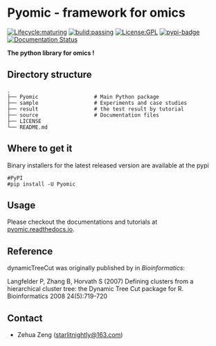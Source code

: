# Pyomic - framework for omics

[![Lifecycle:maturing](https://img.shields.io/badge/lifecycle-maturing-blue.svg)](https://www.tidyverse.org/lifecycle/#maturing) [![bulid:passing](https://img.shields.io/appveyor/build/gruntjs/grunt)](https://img.shields.io/appveyor/build/gruntjs/grunt) [![License:GPL](https://img.shields.io/badge/license-GNU-blue)](https://img.shields.io/apm/l/vim-mode) [![pypi-badge](https://img.shields.io/pypi/v/Pyomic)](https://pypi.org/project/Pyomic) [![Documentation Status](https://readthedocs.org/projects/pyomic/badge/?version=latest)](https://pyomic.readthedocs.io/en/latest/?badge=latest) 

**The python library for omics !**

## Directory structure

````
.
├── Pyomic                  # Main Python package
├── sample                  # Experiments and case studies
├── result                  # the test result by tutorial
├── source                  # Documentation files
├── LICENSE
└── README.md
````

## Where to get it

Binary installers for the latest released version are available at the pypi

    #PyPI
    #pip install -U Pyomic

## Usage

Please checkout the documentations and tutorials at [pyomic.readthedocs.io](https://pyomic.readthedocs.io/en/latest/index.html).

## Reference

dynamicTreeCut was originally published by in *Bioinformatics*:

Langfelder P, Zhang B, Horvath S (2007) Defining clusters from a hierarchical cluster tree: the Dynamic Tree Cut package for R. Bioinformatics 2008 24(5):719-720

## Contact

- Zehua Zeng ([starlitnightly@163.com](mailto:starlitnightly@163.com))

